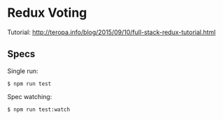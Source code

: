 Redux Voting
============

Tutorial: http://teropa.info/blog/2015/09/10/full-stack-redux-tutorial.html

Specs
-----

Single run:

    $ npm run test

Spec watching:

    $ npm run test:watch
